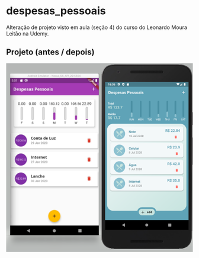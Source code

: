 # despesas_pessoais

Alteração de projeto visto em aula (seção 4) 
do curso do Leonardo Moura Leitão na Udemy.



## Projeto (antes / depois) 

![Alt Text](https://github.com/MarcoNespoli/despesasPessoais/blob/master/despesas_pessoais.png)


